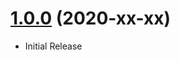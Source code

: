 <a name="1.0.0"></a>
# [1.0.0](https://github.com/flextype-plugins/trumbowyg) (2020-xx-xx)
* Initial Release
